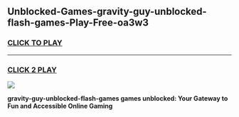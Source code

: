 
## Unblocked-Games-gravity-guy-unblocked-flash-games-Play-Free-oa3w3
<h3>
<a href="https://premium76.site?title=gravity-guy-unblocked-flash-games&ref=23A">CLICK TO PLAY</a></h3>
<hr>

<h3>
<a href="https://premium76.site?title=gravity-guy-unblocked-flash-games&ref=23A">CLICK 2 PLAY</a>
  
</h3>

<a href="https://premium76.site?title=gravity-guy-unblocked-flash-games&ref=23A"><img src="https://clearcache.store/games.png"></a>


**gravity-guy-unblocked-flash-games games unblocked: Your Gateway to Fun and Accessible Online Gaming**
